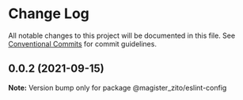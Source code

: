 # Change Log

All notable changes to this project will be documented in this file.
See [Conventional Commits](https://conventionalcommits.org) for commit guidelines.

## 0.0.2 (2021-09-15)

**Note:** Version bump only for package @magister_zito/eslint-config
